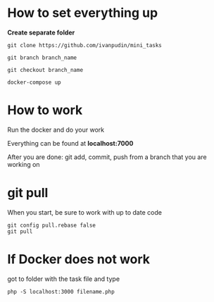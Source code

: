 # How to set everything up

**Create separate folder**

```
git clone https://github.com/ivanpudin/mini_tasks

git branch branch_name

git checkout branch_name

docker-compose up
```

# How to work

Run the docker and do your work

Everything can be found at **localhost:7000**

After you are done: git add, commit, push from a branch that you are working on

# git pull

When you start, be sure to work with up to date code

```
git config pull.rebase false
git pull
```

# If Docker does not work

got to folder with the task file and type

```
php -S localhost:3000 filename.php
```
